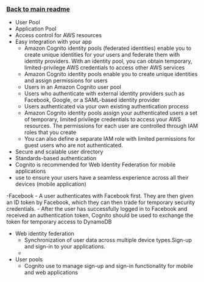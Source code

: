 ### [Back to main readme](Readme.md)

- User Pool
- Application Pool
- Access control for AWS resources
- Easy integration with your app
	- Amazon Cognito identity pools (federated identities) enable you to create unique identities for your users and federate them with identity providers. With an identity pool, you can obtain temporary, limited-privilege AWS credentials to access other AWS services
	- Amazon Cognito identity pools enable you to create unique identities and assign permissions for users
	- Users in an Amazon Cognito user pool
	- Users who authenticate with external identity providers such as Facebook, Google, or a SAML-based identity provider
	- Users authenticated via your own existing authentication process
	- Amazon Cognito identity pools assign your authenticated users a set of temporary, limited privilege credentials to access your AWS resources. The permissions for each user are controlled through IAM roles that you create
	- You can also define a separate IAM role with limited permissions for guest users who are not authenticated.
- Secure and scalable user directory
- Standards-based authentication
- Cognito is recommended for Web Identity Federation for mobile applications
- use to ensure your users have a seamless experience across all their devices (mobile application)

-Facebook
	- A user authenticates with Facebook first. They are then given an ID token by Facebook, which they can then trade for temporary security credentials.
	- After the user has successfully logged in to Facebook and received an authentication token, Cognito should be used to exchange the token for temporary access to DynamoDB

- Web identity federation
	- Synchronization of user data across multiple device types.Sign-up and sign-in to your applications.
	- 
- User pools
	- Cognito use to manage sign-up and sign-in functionality for mobile and web applications